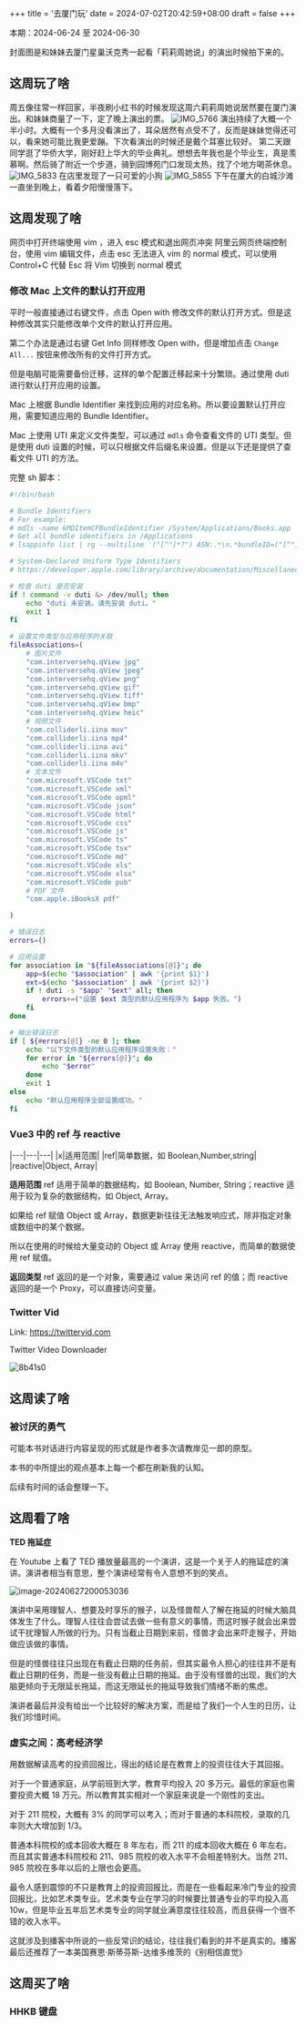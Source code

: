 +++
title = '去厦门玩'
date = 2024-07-02T20:42:59+08:00
draft = false
+++

本期：2024-06-24 至 2024-06-30

封面图是和妹妹去厦门星巢沃克秀一起看「莉莉周她说」的演出时候拍下来的。

## 这周玩了啥

周五像往常一样回家，半夜刷小红书的时候发现这周六莉莉周她说居然要在厦门演出。和妹妹商量了一下，定了晚上演出的票。
![IMG_5766](https://raw.githubusercontent.com/huyixi/Pics/main/uPic/IMG_5766.HEIC)
演出持续了大概一个半小时。大概有一个多月没看演出了，耳朵居然有点受不了，反而是妹妹觉得还可以，看来她可能比我更爱蹦。下次看演出的时候还是戴个耳塞比较好。
第二天跟同学逛了华侨大学，刚好赶上华大的毕业典礼。想想去年我也是个毕业生，真是羡慕啊。然后骑了附近一个步道，骑到园博苑门口发现太热，找了个地方喝茶休息。
![IMG_5833](https://raw.githubusercontent.com/huyixi/Pics/main/uPic/IMG_5833.HEIC)
在店里发现了一只可爱的小狗
![IMG_5855](https://raw.githubusercontent.com/huyixi/Pics/main/uPic/IMG_5855.HEIC)
下午在厦大的白城沙滩一直坐到晚上，看着夕阳慢慢落下。

## 这周发现了啥

网页中打开终端使用 vim ，进入 esc 模式和退出网页冲突
阿里云网页终端控制台，使用 vim 编辑文件，点击 esc 无法进入 vim 的 normal 模式，可以使用 Control+C 代替 Esc 将 Vim 切换到 normal 模式

### 修改 Mac 上文件的默认打开应用

平时一般直接通过右键文件，点击 Open with 修改文件的默认打开方式。但是这种修改其实只能修改单个文件的默认打开应用。

第二个办法是通过右键 Get Info 同样修改 Open with，但是增加点击 `Change All...` 按钮来修改所有的文件打开方式。

但是电脑可能需要备份迁移，这样的单个配置迁移起来十分繁琐。通过使用 duti 进行默认打开应用的设置。

Mac 上根据 Bundle Identifier 来找到应用的对应名称。所以要设置默认打开应用，需要知道应用的 Bundle Identifier。

Mac 上使用 UTI 来定义文件类型，可以通过 `mdls` 命令查看文件的 UTI 类型。但是使用 duti 设置的时候，可以只根据文件后缀名来设置。但是以下还是提供了查看文件 UTI 的方法。

完整 sh 脚本：

```bash
#!/bin/bash

# Bundle Identifiers
# For example:
# mdls -name kMDItemCFBundleIdentifier /System/Applications/Books.app
# Get all bundle identifiers in /Applications
# lsappinfo list | rg --multiline '("[^"]*?") ASN:.*\n.*bundleID=("[^"]*?")' --replace '$1 $2' --only-matching

# System-Declared Uniform Type Identifiers
# https://developer.apple.com/library/archive/documentation/Miscellaneous/Reference/UTIRef/Articles/System-DeclaredUniformTypeIdentifiers.html#//apple_ref/doc/uid/TP40009259

# 检查 duti 是否安装
if ! command -v duti &> /dev/null; then
    echo "duti 未安装。请先安装 duti。"
    exit 1
fi

# 设置文件类型与应用程序的关联
fileAssociations=(
    # 图片文件
    "com.interversehq.qView jpg"
    "com.interversehq.qView jpeg"
    "com.interversehq.qView png"
    "com.interversehq.qView gif"
    "com.interversehq.qView tiff"
    "com.interversehq.qView bmp"
    "com.interversehq.qView heic"
    # 视频文件
    "com.colliderli.iina mov"
    "com.colliderli.iina mp4"
    "com.colliderli.iina avi"
    "com.colliderli.iina mkv"
    "com.colliderli.iina m4v"
    # 文本文件
    "com.microsoft.VSCode txt"
    "com.microsoft.VSCode xml"
    "com.microsoft.VSCode opml"
    "com.microsoft.VSCode json"
    "com.microsoft.VSCode html"
    "com.microsoft.VSCode css"
    "com.microsoft.VSCode js"
    "com.microsoft.VSCode ts"
    "com.microsoft.VSCode tsx"
    "com.microsoft.VSCode md"
    "com.microsoft.VSCode xls"
    "com.microsoft.VSCode xlsx"
    "com.microsoft.VSCode pub"
    # PDF 文件
    "com.apple.iBooksX pdf"

)

# 错误日志
errors=()

# 应用设置
for association in "${fileAssociations[@]}"; do
    app=$(echo "$association" | awk '{print $1}')
    ext=$(echo "$association" | awk '{print $2}')
    if ! duti -s "$app" "$ext" all; then
        errors+=("设置 $ext 类型的默认应用程序为 $app 失败。")
    fi
done

# 输出错误日志
if [ ${#errors[@]} -ne 0 ]; then
    echo "以下文件类型的默认应用程序设置失败："
    for error in "${errors[@]}"; do
        echo "$error"
    done
    exit 1
else
    echo "默认应用程序全部设置成功。"
fi
```

### Vue3 中的 ref 与 reactive

|---|---|---|
|x|适用范围|
|ref|简单数据，如 Boolean,Number,string|
|reactive|Object, Array|

**适用范围**
ref 适用于简单的数据结构，如 Boolean, Number, String；reactive 适用于较为复杂的数据结构，如 Object, Array。

如果给 ref 赋值 Object 或 Array，数据更新往往无法触发响应式，除非指定对象或数组中的某个数据。

所以在使用的时候给大量变动的 Object 或 Array 使用 reactive，而简单的数据使用 ref 赋值。

**返回类型**
ref 返回的是一个对象，需要通过 value 来访问 ref 的值；而 reactive 返回的是一个 Proxy，可以直接访问变量。

### Twitter Vid

Link: https://twittervid.com

Twitter Video Downloader

![8b41s0](https://raw.githubusercontent.com/huyixi/Pics/main/uPic/8b41s0.png)

## 这周读了啥

### 被讨厌的勇气

可能本书对话进行内容呈现的形式就是作者多次请教岸见一郎的原型。

本书的中所提出的观点基本上每一个都在刷新我的认知。

后续有时间的话会整理一下。

## 这周看了啥

**TED 拖延症**

在 Youtube 上看了 TED 播放量最高的一个演讲，这是一个关于人的拖延症的演讲。演讲者相当有意思，整个演讲经常有令人意想不到的笑点。

![image-20240627200053036](https://raw.githubusercontent.com/huyixi/Pics/main/uPic/image-20240627200053036.png)

演讲中采用理智人、想要及时享乐的猴子，以及怪兽帮人了解在拖延的时候大脑具体发生了什么。理智人往往会尝试去做一些有意义的事情，而这时猴子就会出来尝试干扰理智人所做的行为。只有当截止日期到来前，怪兽才会出来吓走猴子，开始做应该做的事情。

但是的怪兽往往只出现在有截止日期的任务前，但其实最令人担心的往往并不是有截止日期的任务，而是一些没有截止日期的拖延。由于没有怪兽的出现，我们的大脑更倾向于无限延长拖延，而这无限延长的拖延导致我们情绪不断的焦虑。

演讲者最后并没有给出一个比较好的解决方案，而是给了我们一个人生的日历，让我们珍惜时间。

### 虚实之间：高考经济学

用数据解读高考的投资回报比，得出的结论是在教育上的投资往往大于其回报。

对于一个普通家庭，从学前班到大学，教育平均投入 20 多万元。最低的家庭也需要投资大概 18 万元。所以教育其实相对一个家庭来说是一个刚性的支出。

对于 211 院校，大概有 3% 的同学可以考入；而对于普通的本科院校，录取的几率则大大增加到 1/3。

普通本科院校的成本回收大概在 8 年左右，而 211 的成本回收大概在 6 年左右。而且其实普通本科院校和 211、985 院校的收入水平不会相差特别大。当然 211、985 院校在多年以后的上限也会更高。

最令人感到震惊的不只是教育上的投资回报比，而是在一些看起来冷门专业的投资回报比，比如艺术类专业。艺术类专业在学习的时候要比普通专业的平均投入高 10w，但是毕业五年后艺术类专业的同学就业满意度往往较高，而且获得一个很不错的收入水平。

这就涉及到播客中所说的一些反常识的结论，往往我们看到的并不是真实的。播客最后还推荐了一本美国赛思·斯蒂芬斯-达维多维茨的《别相信直觉》

## 这周买了啥

### HHKB 键盘
